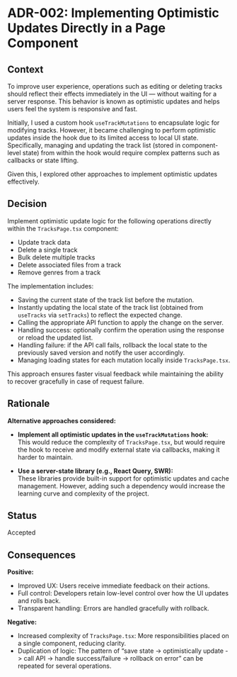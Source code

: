 # ADR-002: Implementing Optimistic Updates Directly in a Page Component

## Context

To improve user experience, operations such as editing or deleting tracks should reflect their effects immediately in the UI — without waiting for a server response. This behavior is known as optimistic updates and helps users feel the system is responsive and fast.

Initially, I used a custom hook `useTrackMutations` to encapsulate logic for modifying tracks. However, it became challenging to perform optimistic updates inside the hook due to its limited access to local UI state. Specifically, managing and updating the track list (stored in component-level state) from within the hook would require complex patterns such as callbacks or state lifting.

Given this, I explored other approaches to implement optimistic updates effectively.

## Decision

Implement optimistic update logic for the following operations directly within the `TracksPage.tsx` component:

- Update track data  
- Delete a single track  
- Bulk delete multiple tracks  
- Delete associated files from a track  
- Remove genres from a track  

The implementation includes:

- Saving the current state of the track list before the mutation.
- Instantly updating the local state of the track list (obtained from `useTracks` via `setTracks`) to reflect the expected change.
- Calling the appropriate API function to apply the change on the server.
- Handling success: optionally confirm the operation using the response or reload the updated list.
- Handling failure: if the API call fails, rollback the local state to the previously saved version and notify the user accordingly.
- Managing loading states for each mutation locally inside `TracksPage.tsx`.

This approach ensures faster visual feedback while maintaining the ability to recover gracefully in case of request failure.

## Rationale

**Alternative approaches considered:**

- **Implement all optimistic updates in the `useTrackMutations` hook:**  
  This would reduce the complexity of `TracksPage.tsx`, but would require the hook to receive and modify external state via callbacks, making it harder to maintain.

- **Use a server-state library (e.g., React Query, SWR):**  
  These libraries provide built-in support for optimistic updates and cache management. However, adding such a dependency would increase the learning curve and complexity of the project.

## Status

Accepted

## Consequences

**Positive:**
- Improved UX: Users receive immediate feedback on their actions.
- Full control: Developers retain low-level control over how the UI updates and rolls back.
- Transparent handling: Errors are handled gracefully with rollback.

**Negative:**
- Increased complexity of `TracksPage.tsx`: More responsibilities placed on a single component, reducing clarity.
-  Duplication of logic: The pattern of “save state -> optimistically update -> call API -> handle success/failure -> rollback on error” can be repeated for several operations.